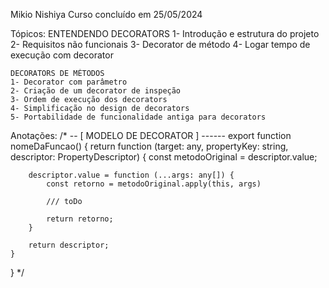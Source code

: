 Mikio Nishiya
Curso concluído em 25/05/2024

Tópicos:
    ENTENDENDO DECORATORS
    1- Introdução e estrutura do projeto
    2- Requisitos não funcionais
    3- Decorator de método
    4- Logar tempo de execução com decorator

    DECORATORS DE MÉTODOS
    1- Decorator com parâmetro
    2- Criação de um decorator de inspeção
    3- Ordem de execução dos decorators
    4- Simplificação no design de decorators
    5- Portabilidade de funcionalidade antiga para decorators




Anotações:
/* -- [ MODELO DE DECORATOR ] ------
export function nomeDaFuncao() {
    return function (target: any, propertyKey: string, descriptor: PropertyDescriptor) {
        const metodoOriginal = descriptor.value;

        descriptor.value = function (...args: any[]) {
            const retorno = metodoOriginal.apply(this, args)

            /// toDo

            return retorno;
        }

        return descriptor;
    }
}
*/